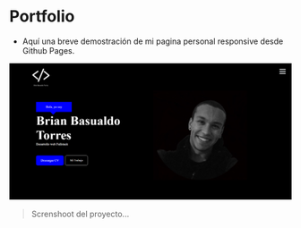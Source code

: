 # Portfolio

- Aquí una breve demostración de mi pagina personal responsive desde Github Pages.
  
![tumbail](./page1.png)
> Screnshoot del proyecto...
